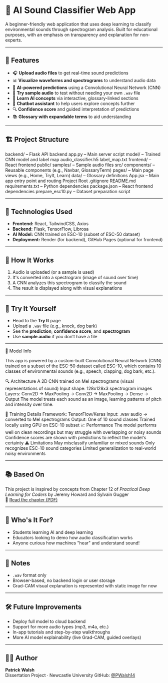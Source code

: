 # 🧠 AI Sound Classifier Web App

A beginner-friendly web application that uses deep learning to classify environmental sounds through spectrogram analysis. Built for educational purposes, with an emphasis on transparency and explanation for non-experts.

---

## 🚀 Features

- 🎧 **Upload audio files** to get real-time sound predictions
- 📊 **Visualize waveforms and spectrograms** to understand audio data
- 🤖 **AI-powered predictions** using a Convolutional Neural Network (CNN)
- 🧪 **Try sample audio** to test without needing your own `.wav` file
- 🧠 **Learn AI concepts** via interactive, glossary-linked sections
- 💬 **Chatbot assistant** to help users explore concepts further
- 🔍 **Confidence score** and guided interpretation of predictions
- 📚 **Glossary with expandable terms** to aid understanding

---

## 🏗️ Project Structure


backend/ – Flask API backend
app.py – Main server script
model/ – Trained CNN model and label map
audio_classifier.h5
label_map.txt
frontend/ – React frontend
public/
samples/ – Sample audio files
src/
components/ – Reusable components (e.g., Navbar, GlossaryTerm)
pages/ – Main page views (e.g., Home, TryIt, Learn)
data/ – Glossary definitions
App.jsx – Main app entry point and routing
Project Root
.gitignore
README.md
requirements.txt – Python dependencies
package.json – React frontend dependencies
prepare_esc10.py – Dataset preparation script 

---

## 🧠 Technologies Used

- **Frontend:** React, TailwindCSS, Axios
- **Backend:** Flask, TensorFlow, Librosa
- **AI Model:** CNN trained on ESC-10 (subset of ESC-50 dataset)
- **Deployment:** Render (for backend), GitHub Pages (optional for frontend)

---

## 📝 How It Works

1. Audio is uploaded (or a sample is used)
2. It's converted into a spectrogram (image of sound over time)
3. A CNN analyzes this spectrogram to classify the sound
4. The result is displayed along with visual explanations

---

## 🧪 Try It Yourself

- Head to the **Try It** page
- Upload a `.wav` file (e.g., knock, dog bark)
- See the **prediction**, **confidence score**, and **spectrogram**
- Use **sample audio** if you don’t have a file

---

🧠 Model Info

This app is powered by a custom-built Convolutional Neural Network (CNN) trained on a subset of the ESC-50 dataset called ESC-10, which contains 10 classes of environmental sounds (e.g., speech, clapping, dog bark, etc.).

🔍 Architecture
A 2D CNN trained on Mel spectrograms (visual representations of sound)
Input shape: 128x128x3 spectrogram images
Layers: Conv2D → MaxPooling → Conv2D → MaxPooling → Dense → Output
The model treats each sound as an image, learning patterns of pitch and intensity over time.

🧠 Training Details
Framework: TensorFlow/Keras
Input: .wav audio → converted to Mel spectrograms
Output: One of 10 sound classes
Trained locally using GPU on ESC-10 subset
📈 Performance
The model performs well on clean recordings but may struggle with overlapping or noisy sounds
Confidence scores are shown with predictions to reflect the model's certainty
⚠️ Limitations
May misclassify unfamiliar or mixed sounds
Only recognizes ESC-10 sound categories
Limited generalization to real-world noisy environments

---


## 📚 Based On

This project is inspired by concepts from Chapter 12 of *Practical Deep Learning for Coders* by Jeremy Howard and Sylvain Gugger  
🔗 [Read the chapter (PDF)](https://nostarch.com/download/PracticalDeepLearning2e_Chapter12.pdf)

---

## 🙋 Who's It For?

- Students learning AI and deep learning
- Educators looking to demo how audio classification works
- Anyone curious how machines "hear" and understand sound!

---

## 🧼 Notes

- `.wav` format only
- Browser-based, no backend login or user storage
- Grad-CAM visual explanation is represented with static image for now

---

## 🛠️ Future Improvements

- Deploy full model to cloud backend
- Support for more audio types (mp3, m4a, etc.)
- In-app tutorials and step-by-step walkthroughs
- More AI model explainability (live Grad-CAM, guided overlays)

---

## 👨‍💻 Author

**Patrick Walsh**  
Dissertation Project · Newcastle University
GitHub: [@PWalsh14](https://github.com/PWalsh14)


